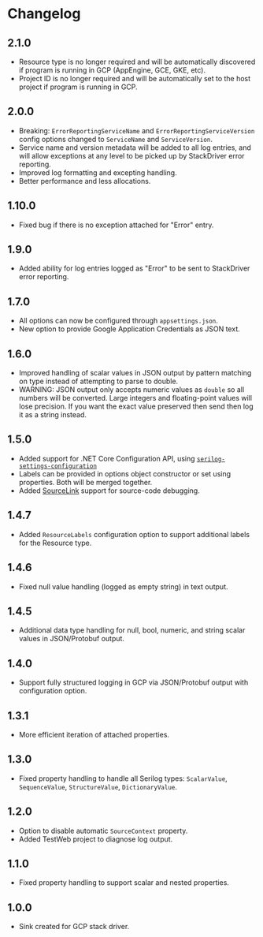 # Changelog

## 2.1.0
- Resource type is no longer required and will be automatically discovered if program is running in GCP (AppEngine, GCE, GKE, etc).
- Project ID is no longer required and will be automatically set to the host project if program is running in GCP.

## 2.0.0
- Breaking: `ErrorReportingServiceName` and `ErrorReportingServiceVersion` config options changed to `ServiceName` and `ServiceVersion`.
- Service name and version metadata will be added to all log entries, and will allow exceptions at any level to be picked up by StackDriver error reporting.
- Improved log formatting and excepting handling.
- Better performance and less allocations.

## 1.10.0
- Fixed bug if there is no exception attached for "Error" entry.

## 1.9.0
- Added ability for log entries logged as "Error" to be sent to StackDriver error reporting.

## 1.7.0
- All options can now be configured through `appsettings.json`.
- New option to provide Google Application Credentials as JSON text.

## 1.6.0
- Improved handling of scalar values in JSON output by pattern matching on type instead of attempting to parse to double.
- WARNING: JSON output only accepts numeric values as `double` so all numbers will be converted. Large integers and floating-point values will lose precision. If you want the exact value preserved then send then log it as a string instead.

## 1.5.0
- Added support for .NET Core Configuration API, using [`serilog-settings-configuration`](https://github.com/serilog/serilog-settings-configuration)
- Labels can be provided in options object constructor or set using properties. Both will be merged together.
- Added [SourceLink](https://github.com/dotnet/sourcelink) support for source-code debugging.

## 1.4.7
- Added `ResourceLabels` configuration option to support additional labels for the Resource type.

## 1.4.6
- Fixed null value handling (logged as empty string) in text output.

## 1.4.5
- Additional data type handling for null, bool, numeric, and string scalar values in JSON/Protobuf output.

## 1.4.0
- Support fully structured logging in GCP via JSON/Protobuf output with configuration option.

## 1.3.1
- More efficient iteration of attached properties.

## 1.3.0
- Fixed property handling to handle all Serilog types: `ScalarValue`, `SequenceValue`, `StructureValue`, `DictionaryValue`.

## 1.2.0
- Option to disable automatic `SourceContext` property.
- Added TestWeb project to diagnose log output.

## 1.1.0
- Fixed property handling to support scalar and nested properties.

## 1.0.0
- Sink created for GCP stack driver.
